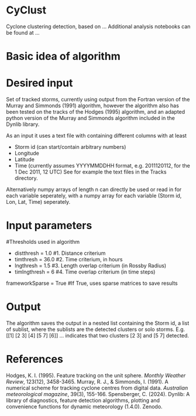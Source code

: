 # CyClust

Cyclone clustering detection, based on  ... Additional analysis notebooks can be found at ...

# Basic idea of algorithm

# Desired input

Set of tracked storms, currently using output from the Fortran version of the Murray and Simmonds (1991) algorithm, however the algorithm also has been tested on the tracks of the Hodges (1995) algorithm, and an adapted python version of the Murray and Simmonds algorithm included in the Dynlib library. 

As an input it uses a text file with containing different columns with at least
- Storm id (can start/contain arbitrary numbers)
- Longitude
- Latitude
- Time (currently assumes YYYYMMDDHH format, e.g. 2011120112, for the 1 Dec 2011, 12 UTC)
See for example the text files in the Tracks directory.

Alternatively numpy arrays of length n can directly be used or read in for each variable seperately, with a numpy array for each variable (Storm id, Lon, Lat, Time) seperately. 

# Input parameters

#Thresholds used in algorithm
- distthresh = 1.0 #1. Distance criterium
- timthresh = 36.0 #2. Time criterium, in hours
- lngthresh = 1.5 #3. Length overlap criterium (in Rossby Radius)
- timlngthresh = 6 #4. Time overlap criterium (in time steps)

frameworkSparse = True #If True, uses sparse matrices to save results

# Output
The algorithm saves the output in a nested list containing the Storm id, a list of sublist, where the sublists are the detected clusters or solo storms. E.g.
[[1] [2 3] [4] [5 7] [6]] ... indicates that two clusters [2 3] and [5 7] detected. 

# References
Hodges, K. I. (1995). Feature tracking on the unit sphere. _Monthly Weather Review_, 123(12), 3458-3465.
Murray, R. J., & Simmonds, I. (1991). A numerical scheme for tracking cyclone centres from digital data. _Australian meteorological magazine_, 39(3), 155-166.
Spensberger, C. (2024). Dynlib: A library of diagnostics, feature detection algorithms, plotting and convenience functions for dynamic meteorology (1.4.0). Zenodo.
